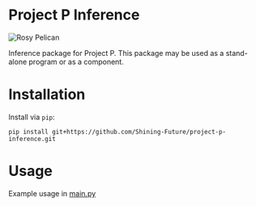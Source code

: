 # Project P Inference

![Rosy Pelican](https://raw.githubusercontent.com/Shining-Future/project-p-assets/main/images/pelican-rosy-1200x900.jpg)

Inference package for Project P. This package may be used as a stand-alone program or as a component.

# Installation

Install via `pip`:

```shell
pip install git+https://github.com/Shining-Future/project-p-inference.git
```

# Usage

Example usage in [main.py](main.py)
